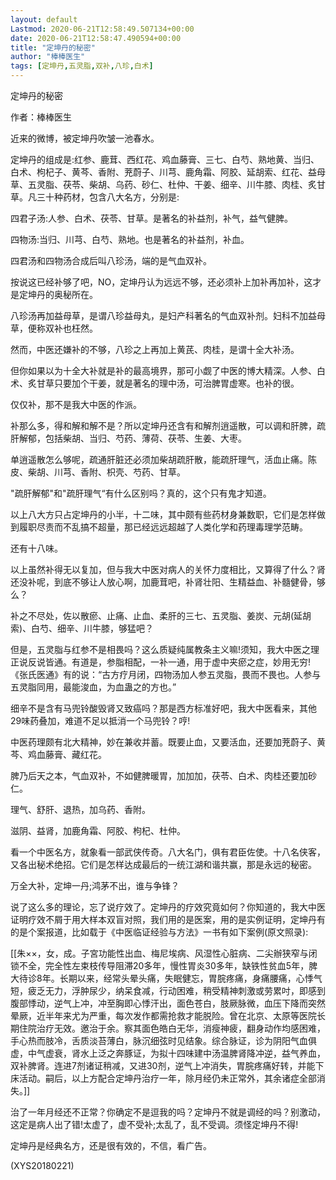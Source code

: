 ```yaml
---
layout: default
Lastmod: 2020-06-21T12:58:49.507134+00:00
date: 2020-06-21T12:58:47.490594+00:00
title: "定坤丹的秘密"
author: "棒棒医生"
tags: [定坤丹,五灵脂,双补,八珍,白术]
---
```


定坤丹的秘密

作者：棒棒医生

近来的微博，被定坤丹吹皱一池春水。

定坤丹的组成是:红参、鹿茸、西红花、鸡血藤膏、三七、白芍、熟地黄、当归、白术、枸杞子、黄芩、香附、茺蔚子、川芎、鹿角霜、阿胶、延胡索、红花、益母草、五灵脂、茯苓、柴胡、乌药、砂仁、杜仲、干姜、细辛、川牛膝、肉桂、炙甘草。凡三十种药材，包含八大名方，分别是:

四君子汤:人参、白术、茯苓、甘草。是著名的补益剂，补气，益气健脾。

四物汤:当归、川芎、白芍、熟地。也是著名的补益剂，补血。

四君汤和四物汤合成后叫八珍汤，端的是气血双补。

按说这已经补够了吧，NO，定坤丹认为远远不够，还必须补上加补再加补，这才是定坤丹的奥秘所在。

八珍汤再加益母草，是谓八珍益母丸，是妇产科著名的气血双补剂。妇科不加益母草，便称双补也枉然。

然而，中医还嫌补的不够，八珍之上再加上黄芪、肉桂，是谓十全大补汤。

但你如果以为十全大补就是补的最高境界，那可小觑了中医的博大精深。人参、白术、炙甘草只要加个干姜，就是著名的理中汤，可治脾胃虚寒。也补的很。

仅仅补，那不是我大中医的作派。

补那么多，得和解和解不是？所以定坤丹还含有和解剂逍遥散，可以调和肝脾，疏肝解郁，包括柴胡、当归、芍药、薄荷、茯苓、生姜、大枣。

单逍遥散怎么够呢，疏通肝脏还必须加柴胡疏肝散，能疏肝理气，活血止痛。陈皮、柴胡、川芎、香附、枳壳、芍药、甘草。

"疏肝解郁"和"疏肝理气“有什么区别吗？真的，这个只有鬼才知道。

以上八大方只占定坤丹的小半，十二味，其中颇有些药材身兼数职，它们是怎样做到履职尽责而不乱搞不超量，那已经远远超越了人类化学和药理毒理学范畴。

还有十八味。

以上虽然补得无以复加，但与我大中医对病人的关怀力度相比，又算得了什么？肾还没补呢，到底不够让人放心啊，加鹿茸吧，补肾壮阳、生精益血、补髓健骨，够么？

补之不尽处，佐以散瘀、止痛、止血、柔肝的三七、五灵脂、姜炭、元胡(延胡索)、白芍、细辛、川牛膝，够猛吧？

但是，五灵脂与红参不是相畏吗？这么质疑纯属教条主义嘛!须知，我大中医之理正说反说皆通。有道是，参脂相配，一补一通，用于虚中夹瘀之症，妙用无穷!《张氏医通》有的说：“古方疗月闭，四物汤加人参五灵脂，畏而不畏也。人参与五灵脂同用，最能浚血，为血蛊之的方也。”

细辛不是含有马兜铃酸毁肾又致癌吗？那是西方标准好吧，我大中医看来，其他29味药叠加，难道不足以抵消一个马兜铃？哼!

中医药理颇有北大精神，妙在兼收并蓄。既要止血，又要活血，还要加茺蔚子、黄芩、鸡血藤膏、藏红花。

脾乃后天之本，气血双补，不如健脾暖胃，加加加，茯苓、白术、肉桂还要加砂仁。

理气、舒肝、退热，加乌药、香附。

滋阴、益肾，加鹿角霜、阿胶、枸杞、杜仲。

看一个中医名方，就象看一部武侠传奇。八大名门，俱有君臣佐使。十八名侠客，又各出秘术绝招。它们是怎样达成最后的一统江湖和谐共赢，那是永远的秘密。

万全大补，定坤一丹;鸿茅不出，谁与争锋？

说了这么多的理论，忘了说疗效了。定坤丹的疗效究竟如何？你知道的，我大中医证明疗效不屑于用大样本双盲对照，我们用的是医案，用的是实例证明，定坤丹有的是个案报道，比如载于《中医临证经验与方法》一书有如下案例(原文照录):

[[朱××，女，成。子宮功能性出血、梅尼埃病、风湿性心脏病、二尖辦狭窄与闭锁不全，完全性左束枝传导阻滞20多年，慢性胃炎30多年，缺铁性贫血5年，脾大待诊8年。长期以来，经常头晕头痛，失眠健忘，胃脘疼痛，身痛腰痛，心悸气短，疲乏无力，浮肿尿少，纳呆食减，行动困难，稍受精神刺激或劳累吋，即感到腹部悸动，逆气上冲，冲至胸即心悸汗出，面色苍白，肢厥脉微，血压下降而突然晕厥，近半年来尤为严重，每次发作都需抢救才能脱险。曾在北京、太原等医院长期住院治疗无效。邀治于余。察其面色皓白无华，消瘦神疲，翻身动作均感困难，手心热而肢冷，舌质淡苔薄白，脉沉细弦时见结象。综合脉证，诊为阴阳气血俱虚，中气虚衰，肾水上泛之奔豚证，为拟十四味建中汤温脾肾降冲逆，益气养血，双补脾肾。连进7剂诸证稍减，又进30剂，逆气上冲消失，胃脘疼痛好转，并能下床活动。嗣后，以上方配合定坤丹治疗一年，除月经仍未正常外，其余诸症全部消失。]]

治了一年月经还不正常？你确定不是逗我的吗？定坤丹不就是调经的吗？别激动，这定是病人出了错!太虚了，虚不受补;太乱了，乱不受调。须怪定坤丹不得!

定坤丹是经典名方，还是很有效的，不信，看广告。

(XYS20180221)


